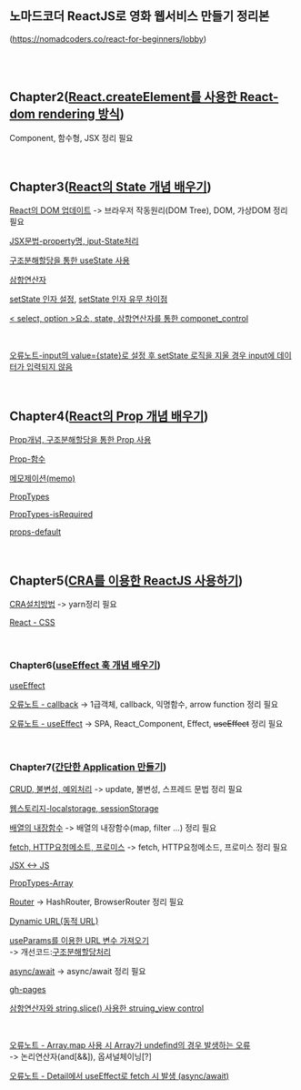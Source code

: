   ## 노마드코더 ReactJS로 영화 웹서비스 만들기 정리본
(https://nomadcoders.co/react-for-beginners/lobby)

<br/>
<br/>


## Chapter2([React.createElement를 사용한 React-dom rendering 방식](https://github.com/gyungsubLee/nomard_ReactJS_basic/issues/1))

Component, 함수형, JSX 정리 필요

<br/>

## Chapter3([React의 State 개념 배우기](https://github.com/gyungsubLee/nomard_ReactJS_basic/issues/2))

[React의 DOM 업데이트](https://github.com/gyungsubLee/nomard_ReactJS_basic/issues/2#issuecomment-1127236131) -> 브라우저 작동원리(DOM Tree), DOM, 가상DOM 정리 필요

[JSX문법-property명, iput-State처리](https://github.com/gyungsubLee/nomard_ReactJS_basic/issues/2#issuecomment-1128396367)

[구조분해할당을 통한 useState 사용](https://github.com/gyungsubLee/nomard_ReactJS_basic/issues/2#issuecomment-1127251571)

[삼항연산자](https://github.com/gyungsubLee/nomard_ReactJS_basic/issues/2#issuecomment-1128471304)

[setState 인자 설정](https://github.com/gyungsubLee/nomard_ReactJS_basic/issues/2#issuecomment-1128482191), [setState 인자 유무 차이점](https://github.com/gyungsubLee/nomard_ReactJS_basic/issues/2#issuecomment-1127323199)

[< select, option >요소, state, 삼항연산자를 통한 componet_control](https://github.com/gyungsubLee/nomard_ReactJS_basic/issues/2#issuecomment-1128532108)

<br/>

[오류노트-input의 value={state}로 설정 후 setState 로직을 지울 경우 input에 데이터가 입력되지 않음](https://github.com/gyungsubLee/nomard_ReactJS_basic/issues/2#issuecomment-1128440625)



<br/>

## Chapter4([React의 Prop 개념 배우기](https://github.com/gyungsubLee/nomard_ReactJS_basic/issues/3))

[Prop개념, 구조분해할당을 통한 Prop 사용](https://github.com/gyungsubLee/nomard_ReactJS_basic/issues/3#issuecomment-1128692390)

[Prop-함수](https://github.com/gyungsubLee/nomard_ReactJS_basic/issues/3#issuecomment-1128692390)

[메모제이션(memo)](https://github.com/gyungsubLee/nomard_ReactJS_basic/issues/3#issuecomment-1128778769)

[PropTypes](https://github.com/gyungsubLee/nomard_ReactJS_basic/issues/3#issuecomment-1128815476)

[PropTypes-isRequired](https://github.com/gyungsubLee/nomard_ReactJS_basic/issues/3#issuecomment-1128834587)

[props-default](https://github.com/gyungsubLee/nomard_ReactJS_basic/issues/3#issuecomment-1128838196)

<br/>

## Chapter5([CRA를 이용한 ReactJS 사용하기](https://github.com/gyungsubLee/nomard_ReactJS_basic/issues/4))

[CRA설치방법](https://github.com/gyungsubLee/nomard_ReactJS_basic/issues/4#issuecomment-1128882532) -> yarn정리 필요

[React - CSS ](https://github.com/gyungsubLee/nomard_ReactJS_basic/issues/4#issuecomment-1128985824)



<br/>


### Chapter6([useEffect 훅 개념 배우기](https://github.com/gyungsubLee/nomard_ReactJS_basic/issues/5))

  [useEffect](https://github.com/gyungsubLee/nomard_ReactJS_basic/issues/5#issuecomment-1129710634)

  [ 오류노트 - callback](https://github.com/gyungsubLee/nomard_ReactJS_basic/issues/5#issuecomment-1129519000)
  ->  1급객체, callback, 익명함수, arrow function 정리 필요

  [오류노트 - useEffect](https://github.com/gyungsubLee/nomard_ReactJS_basic/issues/5#issuecomment-1131042191) 
  ->  SPA, React_Component, Effect, ~~useEffect~~ 정리 필요 

<br/>

### Chapter7([간단한 Application 만들기](https://github.com/gyungsubLee/nomard_ReactJS_basic/issues/6))

  [CRUD, 불변성, 예외처리](https://github.com/gyungsubLee/nomard_ReactJS_basic/issues/6#issuecomment-1131268396)
  -> update, 불변성, 스프레드 문법 정리 필요

  [웹스토리지-localstorage, sessionStorage](https://github.com/gyungsubLee/nomard_ReactJS_basic/issues/6#issuecomment-1131355647)

  [배열의 내장함수](https://github.com/gyungsubLee/nomard_ReactJS_basic/issues/6#issuecomment-1131409429) -> 배열의 내장함수(map, filter ...) 정리 필요

  [fetch, HTTP요청메소트, 프로미스]() 
  -> fetch, HTTP요청메소드, 프로미스 정리 필요

  [JSX <-> JS](https://github.com/gyungsubLee/nomard_ReactJS_basic/issues/6#issuecomment-1131585181)

  [PropTypes-Array](https://github.com/gyungsubLee/nomard_ReactJS_basic/issues/6#issuecomment-1132436270)

  [Router](https://github.com/gyungsubLee/nomard_ReactJS_basic/issues/6#issuecomment-1132459464) -> HashRouter, BrowserRouter 정리 필요

  [Dynamic URL(동적 URL)](https://github.com/gyungsubLee/nomard_ReactJS_basic/issues/6#issuecomment-1132492508)

  [useParams를 이용한 URL 변수 가져오기](https://github.com/gyungsubLee/nomard_ReactJS_basic/issues/6#issuecomment-1132492508)<br/>-> 개선코드:[구조분해할당처리](https://github.com/gyungsubLee/nomard_ReactJS_basic/issues/6#issuecomment-1132531345)
  

  [async/await](https://github.com/gyungsubLee/nomard_ReactJS_basic/issues/6#issuecomment-1132571022)
  -> async/await 정리 필요

  [gh-pages](https://github.com/gyungsubLee/nomard_ReactJS_basic/issues/6#issuecomment-1132935618)

  [삼항연산자와 string.slice() 사용한  struing_view control](https://github.com/gyungsubLee/nomard_ReactJS_basic/issues/6#issuecomment-1133060244)

  <br/>

  [오류노트 - Array.map 사용 시 Array가 undefind의 경우 발생하는 오류](https://github.com/gyungsubLee/nomard_ReactJS_basic/issues/6#issuecomment-1132426391) <br>
  -> 논리연산자(and[&&]), 옵셔널체이닝[?]

  [오류노트 - Detail에서 useEffect로 fetch 시 발생 (async/await)](https://github.com/gyungsubLee/nomard_ReactJS_basic/issues/6#issuecomment-1132570977)